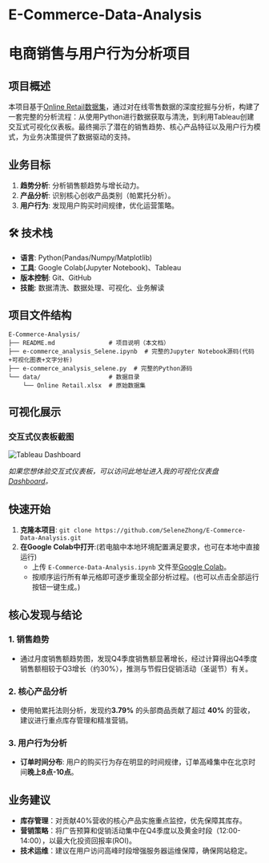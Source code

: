 # E-Commerce-Data-Analysis
# 电商销售与用户行为分析项目

## 项目概述
本项目基于[Online Retail数据集](https://archive.ics.uci.edu/ml/datasets/Online+Retail)，通过对在线零售数据的深度挖掘与分析，构建了一套完整的分析流程：从使用Python进行数据获取与清洗，到利用Tableau创建交互式可视化仪表板。最终揭示了潜在的销售趋势、核心产品特征以及用户行为模式，为业务决策提供了数据驱动的支持。  

## 业务目标
1.  **趋势分析**: 分析销售额趋势与增长动力。
2.  **产品分析**: 识别核心创收产品类别（帕累托分析）。
3.  **用户行为**: 发现用户购买时间规律，优化运营策略。

## 🛠️ 技术栈
-   **语言**: Python(Pandas/Numpy/Matplotlib)
-   **工具**: Google Colab(Jupyter Notebook)、Tableau
-   **版本控制**: Git、GitHub
-   **技能**: 数据清洗、数据处理、可视化、业务解读

## 项目文件结构
```
E-Commerce-Analysis/
├── README.md               # 项目说明（本文档）
├── e-commerce_analysis_Selene.ipynb  # 完整的Jupyter Notebook源码(代码+可视化图表+文字分析)
├── e-commerce_analysis_selene.py  # 完整的Python源码
└── data/                   # 数据目录
    └── Online Retail.xlsx  # 原始数据集
```

## 可视化展示
### 交互式仪表板截图
![Tableau Dashboard](./images/dashboard.png)

*如果您想体验交互式仪表板，可以访问此地址进入我的可视化仪表盘[Dashboard](https://prod-apnortheast-a.online.tableau.com/)。*

## 快速开始
1.  **克隆本项目**:
    `
    git clone https://github.com/SeleneZhong/E-Commerce-Data-Analysis.git
    `
2.  **在Google Colab中打开**:(若电脑中本地环境配置满足要求，也可在本地中直接运行)
    -   上传 `E-Commerce-Data-Analysis.ipynb` 文件至[Google Colab](https://colab.research.google.com/)。
    -   按顺序运行所有单元格即可逐步重现全部分析过程。(也可以点击全部运行按钮一键生成。)

## 核心发现与结论
### 1. 销售趋势
-   通过月度销售额趋势图，发现Q4季度销售额显著增长，经过计算得出Q4季度销售额相较于Q3增长（约30%），推测与节假日促销活动（圣诞节）有关。

### 2. 核心产品分析
-   使用帕累托法则分析，发现约**3.79%** 的头部商品贡献了超过 **40%** 的营收，建议进行重点库存管理和精准营销。

### 3. 用户行为分析
-   **订单时间分布**: 用户的购买行为存在明显的时间规律，订单高峰集中在北京时间**晚上8点-10点**。

## 业务建议
-   **库存管理**：对贡献40%营收的核心产品实施重点监控，优先保障其库存。
-   **营销策略**：将广告预算和促销活动集中在Q4季度以及黄金时段（12:00-14:00），以最大化投资回报率(ROI)。
-   **技术运维**：建议在用户访问高峰时段增强服务器运维保障，确保网站稳定。
